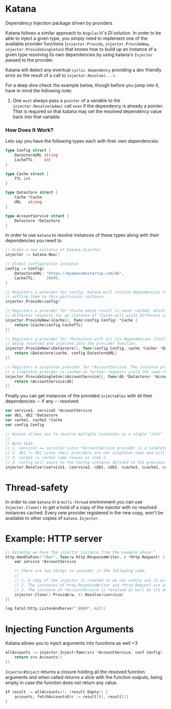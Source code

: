 # Katana

Dependency Injection package driven by providers

Katana follows a similar approach to `AngularJS`'s DI solution. In order to be able to inject a given type, you simply need to implement one of the available provider functions (`injector.Provide`, `injector.ProvideNew`, `injector.ProvideSingleton`) that knows how to build up an instance of a given type resolving its own dependencies by using katana's `Injector` passed to the provider.

Katana will detect any eventual `cyclic dependency` providing a dev friendly error as the result of a call to `injector.Resolve(...)`.

For a deep dive check the example below, though before you jump into it, have in mind the following note:

1. One `must` always pass a `pointer` of a variable to the `injector.Resolve(&dep)` call `even` if the dependency is already a pointer. That is required so that katana may set the resolved dependency value back into that variable.

### How Does It Work?

Lets say you have the following types each with their own dependencies:

```go
type Config struct {
	DatastoreURL string
	CacheTTL     int
}

type Cache struct {
	TTL int
}

type Datastore struct {
	Cache *Cache
	URL   string
}

type AccountService struct {
	Datastore *Datastore
}
```

In order to use `katana` to resolve instances of these types along with their dependencies you need to:
```go
// Grabs a new instance of katana.Injector
injector := katana.New()

// Global configuration instance
config := Config{
	DatastoreURL: "https://myawesomestartup.com/db",
	CacheTTL:     20000,
}

// Registers a provider for config. Katana will resolve dependencies to Config by
// setting them to this particular instance.
injector.Provide(config)

// Registers a provider for *Cache whose result is never cached, which means
// different requests for an instance of *Cache will yield different instances.
injector.ProvideNew(&Cache{}, func(config Config) *Cache {
	return &Cache{config.CacheTTL}
})

// Registers a provider for *Datastore with all its dependencies (Config, *Cache)
// being resolved and injected into the provider function.
injector.ProvideNew(&Datastore{}, func(config Config, cache *Cache) *Datastore {
	return &Datastore{cache, config.DatastoreURL}
})

// Registers a singleton provider for *AccountService. The instance provided by
// a singleton provider is cached so further requests yield the same result.
injector.ProvideSingleton(&AccountService{}, func(db *Datastore) *AccountService {
	return &AccountService{db}
})
```

Finally you can get instances of the provided `injectables` with all their dependencies -- if any -- resolved:

```go
var service1, service2 *AccountService
var db1, db2 *Datastore
var cache1, cache2 *Cache
var config Config

// Katana allows you to resolve multiple instances on a single "shot"
// 
// Note that:
// 1. service1 == service2 since *AccountService provider is a singleton
// 2. db1 != db2 since their providers are not singleton ones and will always yield a new instance of the provided type.
// 3. cache1 != cache2 same reason as item 2.
// 4. config will point to the Config instance defined in the previous code block, since it was provided using Injector#Provide method.
injector.Resolve(&service1, &service2, &db1, &db2, &cache1, &cache2, &config)
```

# Thread-safety

In order to use `katana` in a `multi-thread` environment you can use `Injector.Clone()` to get a hold of a copy of the injector with no resolved instances cached. Every new provider registered in the new copy, won't be available to other copies of `katana.Injector`.

# Example: HTTP server

```go
// Assuming we have the injector instance from the example above ^
http.HandleFunc("/bar", func(w http.ResponseWriter, r *http.Request) {
	var service *AccountService

	// There are two things to consider in the following code:
	//
	// 1. A copy of the injector is created so we can safely use it within a multi-thread environment.
	// 2. The instances of http.ResponseWriter and *http.Request are provided by the injector
	// 3. The instance of *AccountService is resolved as well as its dependencies
	injector.Clone().Provide(w, r).Resolve(&service)
})

log.Fatal(http.ListenAndServe(":8080", nil))
```

# Injecting Function Arguments

Katana allows you to inject arguments into functions as well <3

```go
allAccounts := injector.Inject(func(srv *AccountService, conf Config) ([]*Accounts, error) {
	return srv.Accounts()
})
```

`Injector#Inject` returns a closure holding all the resolved function arguments and when called returns a slice with the function outputs, being empty in case the function does not return any value.

```go
if result := allAccounts(); !result.Empty() {
	accounts, fetchAccountsErr := result[0], result[1]
}
```

